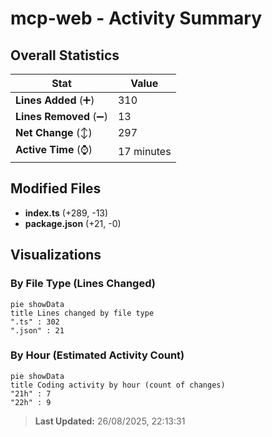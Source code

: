 # mcp-web - Activity Summary 

## Overall Statistics

| Stat                   | Value                                                             |
| ---------------------- | ----------------------------------------------------------------- |
| **Lines Added** (➕)   | 310                                          |
| **Lines Removed** (➖) | 13                                        |
| **Net Change** (↕)    | 297                |
| **Active Time** (⌚)   | 17 minutes |


## Modified Files
- **index.ts** (+289, -13)
- **package.json** (+21, -0)

## Visualizations

### By File Type (Lines Changed)

```mermaid
pie showData
title Lines changed by file type
".ts" : 302
".json" : 21
```

### By Hour (Estimated Activity Count)

```mermaid
pie showData
title Coding activity by hour (count of changes)
"21h" : 7
"22h" : 9
```


> **Last Updated:** 26/08/2025, 22:13:31